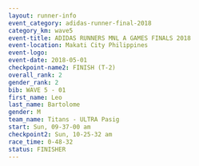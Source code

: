 ```yaml
---
layout: runner-info 
event_category: adidas-runner-final-2018 
category_km: wave5 
event-title: ADIDAS RUNNERS MNL A GAMES FINALS 2018  
event-location: Makati City Philippines 
event-logo: 
event-date: 2018-05-01 
checkpoint-name2: FINISH (T-2) 
overall_rank: 2
gender_rank: 2
bib: WAVE 5 - 01
first_name: Leo
last_name: Bartolome
gender: M
team_name: Titans - ULTRA Pasig
start: Sun, 09-37-00 am
checkpoint2: Sun, 10-25-32 am
race_time: 0-48-32
status: FINISHER
---
```

